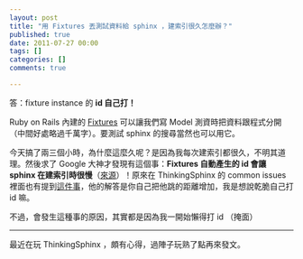 ```yaml
---
layout: post
title: "用 Fixtures 丟測試資料給 sphinx ，建索引很久怎麼辦？"
published: true
date: 2011-07-27 00:00
tags: []
categories: []
comments: true

---
```


答：fixture instance 的 <strong>id 自己打！</strong>

Ruby on Rails 內建的 <a href="http://api.rubyonrails.org/classes/Fixtures.html" target="_blank">Fixtures</a> 可以讓我們寫 Model 測資時把資料跟程式分開（中間好處略過千萬字）。要測試 sphinx 的搜尋當然也可以用它。

今天搞了兩三個小時，為什麼這麼久呢？是因為我每次建索引都很久，不明其道理。然後求了 Google 大神才發現有這個事：<strong>Fixtures 自動產生的 id 會讓 sphinx 在建索引時很慢</strong>（<a href="http://groups.google.com/group/thinking-sphinx/browse_thread/thread/9dd0d309676edbdd" target="_blank">來源</a>）！原來在 ThinkingSphinx 的 common issues 裡面也有提到<a href="http://freelancing-god.github.com/ts/en/common_issues.html#slow_indexing" target="_blank">這件事</a>，他的解答是你自己把他跳的距離增加，我是想說乾脆自己打 id 嘛。

不過，會發生這種事的原因，其實都是因為我一開始懶得打 id （掩面）

---

最近在玩 ThinkingSphinx ，頗有心得，過陣子玩熟了點再來發文。
